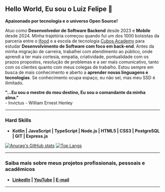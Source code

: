 ## Hello World, Eu sou o Luiz Felipe 🖖

**Apaixonado por tecnologia e o universo Open Source!**

Atuo como **Desenvolvedor de Software Backend** desde 2023 e **Mobile** desde 2024. Minha trajetória começou quando fui um dos 1000 bolsistas da parceria entre o [Ifood](https://www.ifood.com.br/) e a escola de tecnologia [Cubos Academy](https://cubos.academy/) para estudar **Desenvolvimento de Software com foco em back-end**. Antes da minha migração de carreira, trabalhei com atendimento ao público, onde aprendi a ter mais cortesia, empatia, criatividade, pontualidade com os prazos propostos, resolução de problemas e a ser mais comunicativo, tanto com os clientes quanto com meus colegas de trabalho. Estou sempre em busca de mais conhecimento e aberto a **aprender novas linguagens e tecnologias**. Se conhecimento ocupa espaço, eu não sei, mas meu SSD é ilimitado.

**"...Eu sou o mestre do meu destino, Eu sou o comandante da minha alma."**  
                                     - Invictus - William Ernest Henley

---

### Hard Skills

- **Kotlin | JavaScript | TypeScript | Node.js | HTML5 | CSS3 | PostgreSQL | GIT | Express.js**

[![Anurag's GitHub stats](https://github-readme-stats.vercel.app/api?username=DevFelipreis&show_icons=true&bg_color=000000&title_color=8A2BE2&text_color=808080&border_color=000000)](https://github.com/DevFelipreis) [![Top Langs](https://github-readme-stats.vercel.app/api/top-langs/?username=DevFelipreis&layout=compact&bg_color=000000&text_color=808080&title_color=8A2BE2&hide_border=true)](https://github.com/DevFelipreis)

---

### Saiba mais sobre meus projetos profissionais, pessoais e acadêmicos

- **[LinkedIn](https://www.linkedin.com/in/devlfreis/) | [YouTube](https://www.youtube.com/channel/UCHtZUpwqO_FhX5qshDDdCow) | [E-mail](mailto:lfreis.contato@gmail.com)**

---
